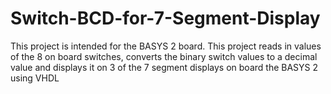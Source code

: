 # Switch-BCD-for-7-Segment-Display
This project is intended for the BASYS 2 board.  This project reads in values of the 8 on board switches, converts the binary switch values to a decimal value and displays it on 3 of the 7 segment displays on board the BASYS 2 using VHDL
